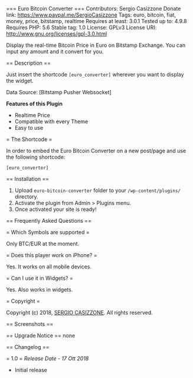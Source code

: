 === Euro Bitcoin Converter  ===
Contributors: Sergio Casizzone
Donate link: https://www.paypal.me/SergioCasizzone
Tags: euro, bitcoin, fiat, money, price, bitstamp, realtime
Requires at least: 3.0.1
Tested up to: 4.9.8
Requires PHP: 5.6
Stable tag: 1.0
License: GPLv3
License URI: http://www.gnu.org/licenses/gpl-3.0.html

Display the real-time Bitcoin Price in Euro on Bitstamp Exchange. You can input any amount and it convert for you.

== Description ==

Just insert the shortcode `[euro_converter]` wherever you want to display the widget.

Data Source: [Bitstamp Pusher Websocket]

**Features of this Plugin**

* Realtime Price
* Compatible with every Theme
* Easy to use



= The Shortcode =

In order to embed the Euro Bitcoin Converter on a new post/page and use the following shortcode:

`[euro_converter]`



== Installation ==

1. Upload `euro-bitcoin-converter` folder to your `/wp-content/plugins/` directory.
2. Activate the plugin from Admin > Plugins menu.
3. Once activated your site is ready!

== Frequently Asked Questions ==

= Which Symbols are supported =

Only BTC/EUR at the moment.

= Does this player work on iPhone? =

Yes. It works on all mobile devices.

= Can I use it in Widgets? =

Yes. Also works in widgets.

= Copyright =

Copyright (c) 2018, [SERGIO CASIZZONE](https://www.sergiocasizzone.it/). All rights reserved.

== Screenshots ==



== Upgrade Notice ==
none

== Changelog ==

= 1.0 =
*Release Date - 17 Ott 2018*

* Initial release
